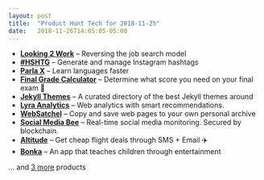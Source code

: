 ```yaml
---
layout: post
title:  "Product Hunt Tech for 2018-11-25"
date:   2018-11-26T14:05:05-05:00
---
```


* **[Looking 2 Work](https://www.producthunt.com/posts/looking-2-work?utm_campaign=producthunt-api&utm_medium=api&utm_source=Application%3A+Daily+Digest+RSS+%28ID%3A+3202%29)** – Reversing the job search model
* **[#HSHTG](https://www.producthunt.com/posts/hshtg?utm_campaign=producthunt-api&utm_medium=api&utm_source=Application%3A+Daily+Digest+RSS+%28ID%3A+3202%29)** – Generate and manage Instagram hashtags
* **[Parla X](https://www.producthunt.com/posts/parla-x?utm_campaign=producthunt-api&utm_medium=api&utm_source=Application%3A+Daily+Digest+RSS+%28ID%3A+3202%29)** – Learn languages faster
* **[Final Grade Calculator](https://www.producthunt.com/posts/final-grade-calculator?utm_campaign=producthunt-api&utm_medium=api&utm_source=Application%3A+Daily+Digest+RSS+%28ID%3A+3202%29)** – Determine what score you need on your final exam 💯
* **[Jekyll Themes](https://www.producthunt.com/posts/jekyll-themes-2?utm_campaign=producthunt-api&utm_medium=api&utm_source=Application%3A+Daily+Digest+RSS+%28ID%3A+3202%29)** – A curated directory of the best Jekyll themes around
* **[Lyra Analytics](https://www.producthunt.com/posts/lyra-analytics?utm_campaign=producthunt-api&utm_medium=api&utm_source=Application%3A+Daily+Digest+RSS+%28ID%3A+3202%29)** – Web analytics with smart recommendations.
* **[WebSatchel](https://www.producthunt.com/posts/websatchel?utm_campaign=producthunt-api&utm_medium=api&utm_source=Application%3A+Daily+Digest+RSS+%28ID%3A+3202%29)** – Copy and save web pages to your own personal archive
* **[Social Media Bee](https://www.producthunt.com/posts/social-media-bee?utm_campaign=producthunt-api&utm_medium=api&utm_source=Application%3A+Daily+Digest+RSS+%28ID%3A+3202%29)** – Real-time social media monitoring. Secured by blockchain.
* **[Altitude](https://www.producthunt.com/posts/altitude?utm_campaign=producthunt-api&utm_medium=api&utm_source=Application%3A+Daily+Digest+RSS+%28ID%3A+3202%29)** – Get cheap flight deals through SMS + Email ✈️
* **[Bonka](https://www.producthunt.com/posts/bonka?utm_campaign=producthunt-api&utm_medium=api&utm_source=Application%3A+Daily+Digest+RSS+%28ID%3A+3202%29)** – An app that teaches children through entertainment

… and [3 more](https://www.producthunt.com/tech) products